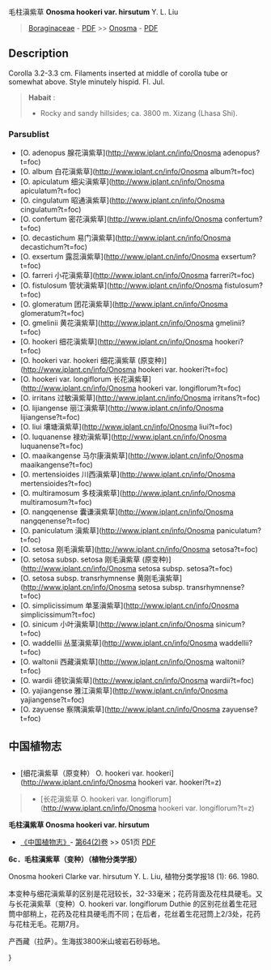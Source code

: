 毛柱滇紫草 **Onosma hookeri var. hirsutum** Y. L. Liu

> [Boraginaceae](http://www.iplant.cn/info/Boraginaceae?t=foc) - [PDF](http://www.iplant.cn/foc/pdf/Boraginaceae.pdf) >> [Onosma](http://www.iplant.cn/info/Onosma?t=foc) - [PDF](http://www.iplant.cn/foc/pdf/Onosma.pdf)

## Description

Corolla 3.2-3.3 cm. Filaments inserted at middle of corolla tube or somewhat above. Style minutely hispid. Fl. Jul.

> **Habait** : 
>* Rocky and sandy hillsides; ca. 3800 m. Xizang (Lhasa Shi).

### Parsublist

* [O.  adenopus  腺花滇紫草](http://www.iplant.cn/info/Onosma adenopus?t=foc)
* [O.  album  白花滇紫草](http://www.iplant.cn/info/Onosma album?t=foc)
* [O.  apiculatum  细尖滇紫草](http://www.iplant.cn/info/Onosma apiculatum?t=foc)
* [O.  cingulatum  昭通滇紫草](http://www.iplant.cn/info/Onosma cingulatum?t=foc)
* [O.  confertum  密花滇紫草](http://www.iplant.cn/info/Onosma confertum?t=foc)
* [O.  decastichum  易门滇紫草](http://www.iplant.cn/info/Onosma decastichum?t=foc)
* [O.  exsertum  露蕊滇紫草](http://www.iplant.cn/info/Onosma exsertum?t=foc)
* [O.  farreri  小花滇紫草](http://www.iplant.cn/info/Onosma farreri?t=foc)
* [O.  fistulosum  管状滇紫草](http://www.iplant.cn/info/Onosma fistulosum?t=foc)
* [O.  glomeratum  团花滇紫草](http://www.iplant.cn/info/Onosma glomeratum?t=foc)
* [O.  gmelinii  黄花滇紫草](http://www.iplant.cn/info/Onosma gmelinii?t=foc)
* [O.  hookeri  细花滇紫草](http://www.iplant.cn/info/Onosma hookeri?t=foc)
* [O.  hookeri var. hookeri  细花滇紫草 (原变种)](http://www.iplant.cn/info/Onosma hookeri var. hookeri?t=foc)
* [O.  hookeri var. longiflorum  长花滇紫草](http://www.iplant.cn/info/Onosma hookeri var. longiflorum?t=foc)
* [O.  irritans  过敏滇紫草](http://www.iplant.cn/info/Onosma irritans?t=foc)
* [O.  lijiangense  丽江滇紫草](http://www.iplant.cn/info/Onosma lijiangense?t=foc)
* [O.  liui  壤塘滇紫草](http://www.iplant.cn/info/Onosma liui?t=foc)
* [O.  luquanense  禄劝滇紫草](http://www.iplant.cn/info/Onosma luquanense?t=foc)
* [O.  maaikangense  马尔康滇紫草](http://www.iplant.cn/info/Onosma maaikangense?t=foc)
* [O.  mertensioides  川西滇紫草](http://www.iplant.cn/info/Onosma mertensioides?t=foc)
* [O.  multiramosum  多枝滇紫草](http://www.iplant.cn/info/Onosma multiramosum?t=foc)
* [O.  nangqenense  囊谦滇紫草](http://www.iplant.cn/info/Onosma nangqenense?t=foc)
* [O.  paniculatum  滇紫草](http://www.iplant.cn/info/Onosma paniculatum?t=foc)
* [O.  setosa  刚毛滇紫草](http://www.iplant.cn/info/Onosma setosa?t=foc)
* [O.  setosa subsp. setosa  刚毛滇紫草 (原变种)](http://www.iplant.cn/info/Onosma setosa subsp. setosa?t=foc)
* [O.  setosa subsp. transrhymnense  黄刚毛滇紫草](http://www.iplant.cn/info/Onosma setosa subsp. transrhymnense?t=foc)
* [O.  simplicissimum  单茎滇紫草](http://www.iplant.cn/info/Onosma simplicissimum?t=foc)
* [O.  sinicum  小叶滇紫草](http://www.iplant.cn/info/Onosma sinicum?t=foc)
* [O.  waddellii  丛茎滇紫草](http://www.iplant.cn/info/Onosma waddellii?t=foc)
* [O.  waltonii  西藏滇紫草](http://www.iplant.cn/info/Onosma waltonii?t=foc)
* [O.  wardii  德钦滇紫草](http://www.iplant.cn/info/Onosma wardii?t=foc)
* [O.  yajiangense  雅江滇紫草](http://www.iplant.cn/info/Onosma yajiangense?t=foc)
* [O.  zayuense  察隅滇紫草](http://www.iplant.cn/info/Onosma zayuense?t=foc)

## 中国植物志

## 
* [细花滇紫草（原变种）  O.  hookeri var. hookeri](http://www.iplant.cn/info/Onosma hookeri var. hookeri?t=z)
> * [长花滇紫草  O.  hookeri var. longiflorum](http://www.iplant.cn/info/Onosma hookeri var. longiflorum?t=z)

**毛柱滇紫草 Onosma hookeri var. hirsutum**

* [《中国植物志》](http://www.iplant.cn/frps)- [第64(2)卷](http://www.iplant.cn/frps/vol/64(2)) >> 051页 [PDF](http://www.iplant.cn/frps/pdf/64(2)/051b.pdf)

**6c．毛柱滇紫草（变种）（植物分类学报）**

Onosma hookeri Clarke var. hirsutum Y. L. Liu, 植物分类学报18 (1): 66. 1980.

本变种与细花滇紫草的区别是花冠较长，32-33毫米；花药背面及花柱具硬毛。又与长花滇紫草（变种）O. hookeri var. longiflorum Duthie 的区别花丝着生花冠筒中部稍上，花药及花柱具硬毛而不同；在后者，花丝着生花冠筒上2/3处，花药与花柱无毛。花期7月。

产西藏（拉萨）。生海拔3800米山坡岩石砂砾地。

}
